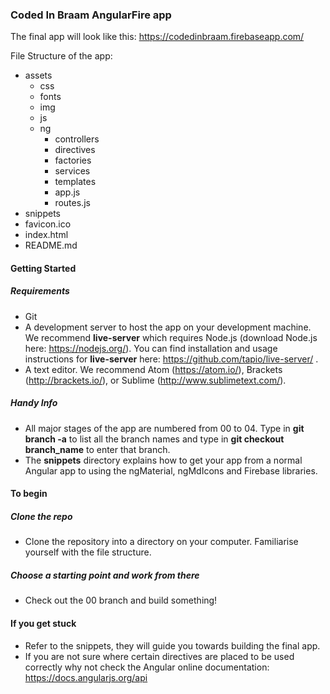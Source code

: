 ### Coded In Braam AngularFire app

The final app will look like this: https://codedinbraam.firebaseapp.com/

File Structure of the app:

- assets
  - css
  - fonts
  - img
  - js
  - ng
    - controllers
    - directives
    - factories
    - services
    - templates
    - app.js
    - routes.js
- snippets
- favicon.ico
- index.html
- README.md

#### Getting Started

##### Requirements
- Git
- A development server to host the app on your development machine. We recommend **live-server** which requires Node.js (download Node.js here: https://nodejs.org/). You can find installation and usage instructions for **live-server** here: https://github.com/tapio/live-server/ .
- A text editor. We recommend Atom (https://atom.io/), Brackets (http://brackets.io/), or Sublime (http://www.sublimetext.com/).

##### Handy Info
- All major stages of the app are numbered from 00 to 04. Type in **git branch -a** to list all the branch names and type in **git checkout branch_name** to enter that branch.
- The **snippets** directory explains how to get your app from a normal Angular app to using the ngMaterial, ngMdIcons and Firebase libraries.

#### To begin
##### Clone the repo
- Clone the repository into a directory on your computer. Familiarise yourself with the file structure.

##### Choose a starting point and work from there
- Check out the 00 branch and build something!

#### If you get stuck
- Refer to the snippets, they will guide you towards building the final app.
- If you are not sure where certain directives are placed to be used correctly why not check the Angular online documentation: https://docs.angularjs.org/api

